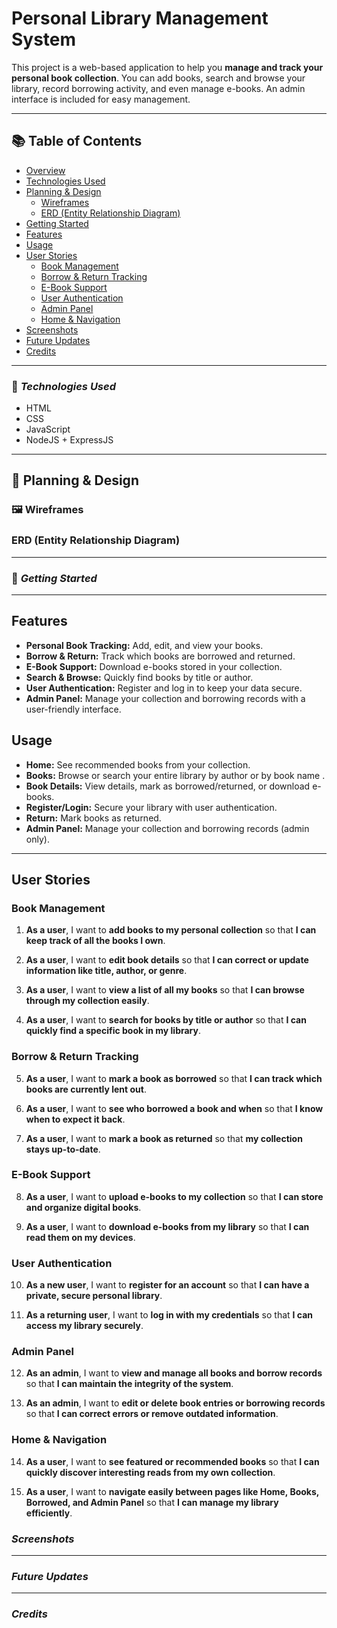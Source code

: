 # Personal Library Management System

This project is a web-based application to help you **manage and track your personal book collection**. You can add books, search and browse your library, record borrowing activity, and even manage e-books. An admin interface is included for easy management.

--- 
## 📚 Table of Contents

- [Overview](#personal-library-management-system)
- [Technologies Used](#-technologies-used)
- [Planning & Design](#-planning--design)
  - [Wireframes](#-wireframes)
  - [ERD (Entity Relationship Diagram)](#erd-entity-relationship-diagram)
- [Getting Started](#-getting-started)
- [Features](#features)
- [Usage](#usage)
- [User Stories](#user-stories)
  - [Book Management](#book-management)
  - [Borrow & Return Tracking](#borrow--return-tracking)
  - [E-Book Support](#e-book-support)
  - [User Authentication](#user-authentication)
  - [Admin Panel](#admin-panel)
  - [Home & Navigation](#home--navigation)
- [Screenshots](#screenshots)
- [Future Updates](#future-updates)
- [Credits](#credits)

---

### 🔧 **_Technologies Used_**

- HTML
- CSS
- JavaScript
- NodeJS + ExpressJS

---


## 📐 Planning & Design

### 🖼 Wireframes

### ERD (Entity Relationship Diagram)

---

### 🚀 **_Getting Started_**



--- 
## Features

- **Personal Book Tracking:** Add, edit, and view your books.
- **Borrow & Return:** Track which books are borrowed and returned.
- **E-Book Support:** Download e-books stored in your collection.
- **Search & Browse:** Quickly find books by title or author.
- **User Authentication:** Register and log in to keep your data secure.
- **Admin Panel:** Manage your collection and borrowing records with a user-friendly interface.

## Usage

- **Home:** See recommended books from your collection.
- **Books:** Browse or search your entire library by author or by book name .
- **Book Details:** View details, mark as borrowed/returned, or download e-books.
- **Register/Login:** Secure your library with user authentication.
- **Return:** Mark books as returned.
- **Admin Panel:** Manage your collection and borrowing records (admin only).

---

## User Stories

### Book Management

1. **As a user**, I want to **add books to my personal collection** so that **I can keep track of all the books I own**.

2. **As a user**, I want to **edit book details** so that **I can correct or update information like title, author, or genre**.

3. **As a user**, I want to **view a list of all my books** so that **I can browse through my collection easily**.

4. **As a user**, I want to **search for books by title or author** so that **I can quickly find a specific book in my library**.

### Borrow & Return Tracking

5. **As a user**, I want to **mark a book as borrowed** so that **I can track which books are currently lent out**.

6. **As a user**, I want to **see who borrowed a book and when** so that **I know when to expect it back**.

7. **As a user**, I want to **mark a book as returned** so that **my collection stays up-to-date**.

### E-Book Support

8. **As a user**, I want to **upload e-books to my collection** so that **I can store and organize digital books**.

9. **As a user**, I want to **download e-books from my library** so that **I can read them on my devices**.

### User Authentication

10. **As a new user**, I want to **register for an account** so that **I can have a private, secure personal library**.

11. **As a returning user**, I want to **log in with my credentials** so that **I can access my library securely**.

### Admin Panel

12. **As an admin**, I want to **view and manage all books and borrow records** so that **I can maintain the integrity of the system**.

13. **As an admin**, I want to **edit or delete book entries or borrowing records** so that **I can correct errors or remove outdated information**.


### Home & Navigation

14. **As a user**, I want to **see featured or recommended books** so that **I can quickly discover interesting reads from my own collection**.

15. **As a user**, I want to **navigate easily between pages like Home, Books, Borrowed, and Admin Panel** so that **I can manage my library efficiently**.


### **_Screenshots_**





---

### **_Future Updates_**

---

### **_Credits_**



